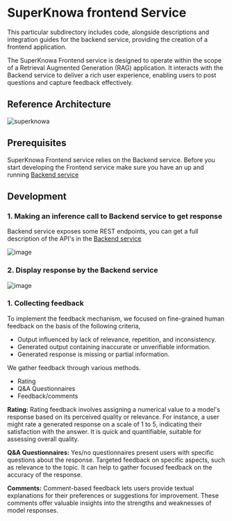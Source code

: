 # SuperKnowa frontend Service

This particular subdirectory includes code, alongside descriptions and integration guides for the backend service, providing the creation of a frontend application.

The SuperKnowa Frontend service is designed to operate within the scope of a Retrieval Augmented Generation (RAG) application. It interacts with the Backend service to deliver a rich user experience, enabling users to post questions and capture feedback effectively.

## Reference Architecture

![superknowa](https://github.com/EnterpriseLLM/SuperKnowa/assets/111310676/278bced3-9253-4cf7-9b2f-0690b72a9f0b)

## Prerequisites

SuperKnowa Frontend service relies on the Backend service. Before you start developing the Frontend service make sure you have an up and running [Backend service](https://github.com/ibm-ecosystem-engineering/SuperKnowa/tree/main/8.%20Deploy%20%26%20Infer)

## Development

### 1. Making an inference call to Backend service to get response

Backend service exposes some REST endpoints, you can get a full description of the API's in the [Backend service](https://github.com/ibm-ecosystem-engineering/SuperKnowa/tree/main/8.%20Deploy%20%26%20Infer)



![image](https://github.com/ibm-ecosystem-engineering/SuperKnowa/assets/111310676/5db727f1-8a50-427f-89ed-458bb3a98252)

### 2. Display response by the Backend service



![image](https://github.com/ibm-ecosystem-engineering/SuperKnowa/assets/111310676/cabbfc7d-74af-4ec0-8dd7-2a6dea3a4984)

### 1. Collecting feedback

To implement the feedback mechanism, we focused on fine-grained human feedback on the basis of the following criteria,

- Output influenced by lack of relevance, repetition, and inconsistency.
- Generated output containing inaccurate or unverifiable information.
- Generated response is missing or partial information.

We gather feedback through various methods.

- Rating
- Q&A Questionnaires
- Feedback/comments

**Rating:** Rating feedback involves assigning a numerical value to a model's response based on its perceived quality or relevance. For instance, a user might rate a generated response on a scale of 1 to 5, indicating their satisfaction with the answer. It is quick and quantifiable, suitable for assessing overall quality.

**Q&A Questionnaires:** Yes/no questionnaires present users with specific questions about the response. Targeted feedback on specific aspects, such as relevance to the topic. It can help to gather focused feedback on the accuracy of the response.

**Comments:** Comment-based feedback lets users provide textual explanations for their preferences or suggestions for improvement. These comments offer valuable insights into the strengths and weaknesses of model responses.


